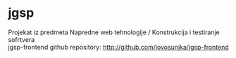 # jgsp
Projekat iz predmeta Napredne web tehnologije / Konstrukcija i testiranje sofrtvera
<br/>
jgsp-frontend github repository:&nbsp;<a target="_blank" href="http://github.com/jovosunjka/jgsp-frontend">http://github.com/jovosunjka/jgsp-frontend</a>
